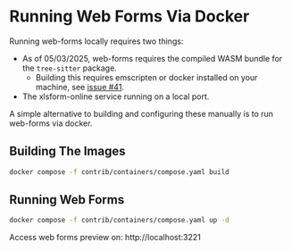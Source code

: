 # Running Web Forms Via Docker

Running web-forms locally requires two things:
- As of 05/03/2025, web-forms requires the compiled WASM bundle for the `tree-sitter` package.
  - Building this requires emscripten or docker installed on your machine, see [issue #41](https://github.com/getodk/web-forms/issues/41).
- The xlsform-online service running on a local port.

A simple alternative to building and configuring these manually is to run web-forms via docker.

## Building The Images

```bash
docker compose -f contrib/containers/compose.yaml build
```

## Running Web Forms

```bash
docker compose -f contrib/containers/compose.yaml up -d
```

Access web forms preview on: http://localhost:3221